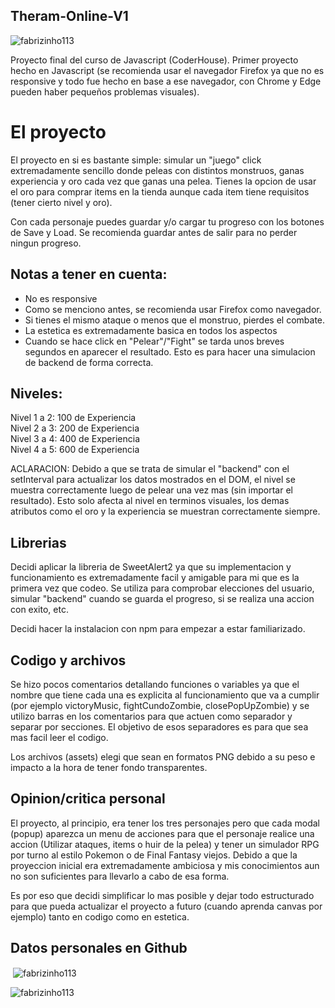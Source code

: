 ## Theram-Online-V1

<p align="left"> <img src="https://komarev.com/ghpvc/?username=fabrizinho113&label=Profile%20views&color=0e75b6&style=flat" alt="fabrizinho113" /> </p>

</p>

Proyecto final del curso de Javascript (CoderHouse). Primer proyecto hecho en Javascript (se recomienda usar el navegador Firefox ya que no es responsive y todo fue hecho
en base a ese navegador, con Chrome y Edge pueden haber pequeños problemas visuales).

# El proyecto

El proyecto en si es bastante simple: simular un "juego" click extremadamente sencillo donde peleas con distintos monstruos, ganas experiencia y oro cada vez que ganas una pelea. Tienes la opcion de usar el oro para comprar items en la tienda aunque cada item tiene requisitos (tener cierto nivel y oro).

Con cada personaje puedes guardar y/o cargar tu progreso con los botones de Save y Load. Se recomienda guardar antes de salir para no perder ningun progreso.

## Notas a tener en cuenta:

- No es responsive
- Como se menciono antes, se recomienda usar Firefox como navegador.
- Si tienes el mismo ataque o menos que el monstruo, pierdes el combate.
- La estetica es extremadamente basica en todos los aspectos
- Cuando se hace click en "Pelear"/"Fight" se tarda unos breves segundos en aparecer el resultado. Esto es para hacer una simulacion de backend de forma correcta.

## Niveles:

Nivel 1 a 2: 100 de Experiencia
<br>
Nivel 2 a 3: 200 de Experiencia
<br>
Nivel 3 a 4: 400 de Experiencia
<br>
Nivel 4 a 5: 600 de Experiencia

ACLARACION: Debido a que se trata de simular el "backend" con el setInterval para actualizar los datos mostrados en el DOM, el nivel se muestra correctamente luego de pelear una vez mas (sin importar el resultado). Esto solo afecta al nivel en terminos visuales, los demas atributos como el oro y la experiencia se muestran correctamente siempre.

## Librerias

Decidi aplicar la libreria de SweetAlert2 ya que su implementacion y funcionamiento es extremadamente facil y amigable para mi que es la primera vez que codeo. Se utiliza para comprobar elecciones del usuario, simular "backend" cuando se guarda el progreso, si se realiza una accion con exito, etc.

Decidi hacer la instalacion con npm para empezar a estar familiarizado.

## Codigo y archivos

Se hizo pocos comentarios detallando funciones o variables ya que el nombre que tiene cada una es explicita al funcionamiento que va a cumplir (por ejemplo victoryMusic, fightCundoZombie, closePopUpZombie) y se utilizo barras en los comentarios para que actuen como separador y separar por secciones. El objetivo de esos separadores es para que sea mas facil leer el codigo.

Los archivos (assets) elegi que sean en formatos PNG debido a su peso e impacto a la hora de tener fondo transparentes.

## Opinion/critica personal

El proyecto, al principio, era tener los tres personajes pero que cada modal (popup) aparezca un menu de acciones para que el personaje realice una accion (Utilizar ataques, items o huir de la pelea) y tener un simulador RPG por turno al estilo Pokemon o de Final Fantasy viejos. Debido a que la proyeccion inicial era extremadamente ambiciosa y mis conocimientos aun no son suficientes para llevarlo a cabo de esa forma.

Es por eso que decidi simplificar lo mas posible y dejar todo estructurado para que pueda actualizar el proyecto a futuro (cuando aprenda canvas por ejemplo) tanto en codigo como en estetica.


## Datos personales en Github

<p>&nbsp;<img align="center" src="https://github-readme-stats.vercel.app/api?username=fabrizinho113&show_icons=true&locale=en" alt="fabrizinho113" /></p>

<p><img align="left" src="https://github-readme-stats.vercel.app/api/top-langs?username=fabrizinho113&show_icons=true&locale=en&layout=compact" alt="fabrizinho113" /></p>
